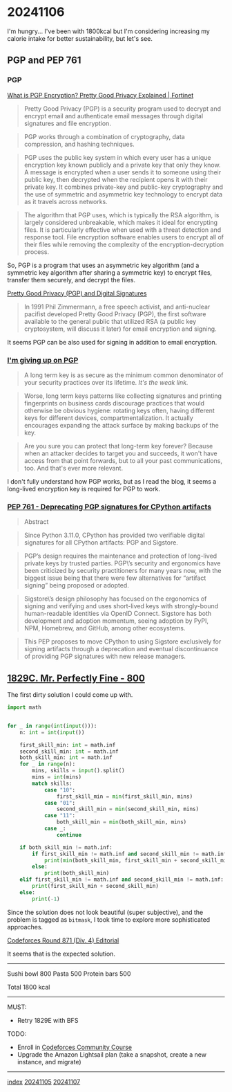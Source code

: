 <head><meta name="viewport" content="width=device-width, initial-scale=1.0, user-scalable=yes" /><meta charset="UTF-8"></head>

# 20241106

I\'m hungry... I\'ve been with 1800kcal but I\'m considering increasing my calorie intake for better sustainability, but let\'s see.

## PGP and PEP 761

### PGP

[What is PGP Encryption? Pretty Good Privacy Explained | Fortinet](https://www.fortinet.com/resources/cyberglossary/pgp-encryption)

> Pretty Good Privacy (PGP) is a security program used to decrypt and encrypt email and authenticate email messages through digital signatures and file encryption. 

> PGP works through a combination of cryptography, data compression, and hashing techniques.

> PGP uses the public key system in which every user has a unique encryption key known publicly and a private key that only they know. A message is encrypted when a user sends it to someone using their public key, then decrypted when the recipient opens it with their private key. It combines private-key and public-key cryptography and the use of symmetric and asymmetric key technology to encrypt data as it travels across networks.

> The algorithm that PGP uses, which is typically the RSA algorithm, is largely considered unbreakable, which makes it ideal for encrypting files. It is particularly effective when used with a threat detection and response tool. File encryption software enables users to encrypt all of their files while removing the complexity of the encryption-decryption process.

So, PGP is a program that uses an asymmetric key algorithm (and a symmetric key algorithm after sharing a symmetric key) to encrypt files, transfer them securely, and decrypt the files.

[Pretty Good Privacy (PGP) and Digital Signatures](https://www.linuxjournal.com/content/pretty-good-privacy-pgp-and-digital-signatures)

> In 1991 Phil Zimmermann, a free speech activist, and anti-nuclear pacifist developed Pretty Good Privacy (PGP), the first software available to the general public that utilized RSA (a public key cryptosystem, will discuss it later) for email encryption and signing.

It seems PGP can be also used for signing in addition to email encryption.

### [I'm giving up on PGP](https://words.filippo.io/giving-up-on-long-term-pgp/)

> A long term key is as secure as the minimum common denominator of your security practices over its lifetime. *It's the weak link.*

> Worse, long term keys patterns like collecting signatures and printing fingerprints on business cards discourage practices that would otherwise be obvious hygiene: rotating keys often, having different keys for different devices, compartmentalization. It actually encourages expanding the attack surface by making backups of the key.

> Are you sure you can protect that long-term key forever? Because when an attacker decides to target you and succeeds, it won't have access from that point forwards, but to all your past communications, too. And that's ever more relevant.

I don't fully understand how PGP works, but as I read the blog, it seems a long-lived encryption key is required for PGP to work.

### [PEP 761 - Deprecating PGP signatures for CPython artifacts](https://peps.python.org/pep-0761/)

> Abstract

> Since Python 3.11.0, CPython has provided two verifiable digital signatures for all CPython artifacts: PGP and Sigstore.

> PGP’s design requires the maintenance and protection of long-lived private keys by trusted parties. PGP\’s security and ergonomics have been criticized by security practitioners for many years now, with the biggest issue being that there were few alternatives for “artifact signing” being proposed or adopted.

> Sigstore\’s design philosophy has focused on the ergonomics of signing and verifying and uses short-lived keys with strongly-bound human-readable identities via OpenID Connect. Sigstore has both development and adoption momentum, seeing adoption by PyPI, NPM, Homebrew, and GitHub, among other ecosystems.

> This PEP proposes to move CPython to using Sigstore exclusively for signing artifacts through a deprecation and eventual discontinuance of providing PGP signatures with new release managers.

## [1829C. Mr. Perfectly Fine - 800](https://codeforces.com/problemset/problem/1829/C)

The first dirty solution I could come up with.

```python
import math


for _ in range(int(input())):
    n: int = int(input())

    first_skill_min: int = math.inf
    second_skill_min: int = math.inf
    both_skill_min: int = math.inf
    for _ in range(n):
        mins, skills = input().split()
        mins = int(mins)
        match skills:
            case "10":
                first_skill_min = min(first_skill_min, mins)
            case "01":
                second_skill_min = min(second_skill_min, mins)
            case "11":
                both_skill_min = min(both_skill_min, mins)
            case _:
                continue

    if both_skill_min != math.inf:
        if first_skill_min != math.inf and second_skill_min != math.inf:
            print(min(both_skill_min, first_skill_min + second_skill_min))
        else:
            print(both_skill_min)
    elif first_skill_min != math.inf and second_skill_min != math.inf:
        print(first_skill_min + second_skill_min)
    else:
        print(-1)
```

Since the solution does not look beautiful (super subjective), and the problem is tagged as `bitmask`, I took time to explore more sophisticated approaches.

[Codeforces Round 871 (Div. 4) Editorial](https://codeforces.com/blog/entry/116108)

It seems that is the expected solution.

---

Sushi bowl 800
Pasta 500
Protein bars 500

Total 1800 kcal

---

MUST:

- Retry 1829E with BFS

TODO:

- Enroll in [Codeforces Community Course](https://codeforces.com/edu/courses)
- Upgrade the Amazon Lightsail plan (take a snapshot, create a new instance, and migrate)

---

[index](../../index.html)
[20241105](20241105.html)
[20241107](20241107.html)
